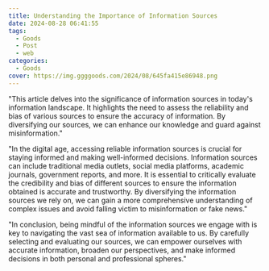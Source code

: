 ```yaml
---
title: Understanding the Importance of Information Sources
date: 2024-08-28 06:41:55
tags:
  - Goods
  - Post
  - web
categories:
  - Goods
cover: https://img.ggggoods.com/2024/08/645fa415e86948.png
---
```


"This article delves into the significance of information sources in today's information landscape. It highlights the need to assess the reliability and bias of various sources to ensure the accuracy of information. By diversifying our sources, we can enhance our knowledge and guard against misinformation."

"In the digital age, accessing reliable information sources is crucial for staying informed and making well-informed decisions. Information sources can include traditional media outlets, social media platforms, academic journals, government reports, and more. It is essential to critically evaluate the credibility and bias of different sources to ensure the information obtained is accurate and trustworthy. By diversifying the information sources we rely on, we can gain a more comprehensive understanding of complex issues and avoid falling victim to misinformation or fake news."

"In conclusion, being mindful of the information sources we engage with is key to navigating the vast sea of information available to us. By carefully selecting and evaluating our sources, we can empower ourselves with accurate information, broaden our perspectives, and make informed decisions in both personal and professional spheres."
